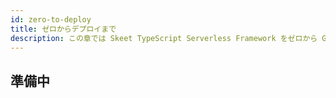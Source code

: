 ```yaml
---
id: zero-to-deploy
title: ゼロからデプロイまで
description: この章では Skeet TypeScript Serverless Framework をゼロから Google Cloud Platform へデプロイする方法を説明します。
---
```


## 準備中
